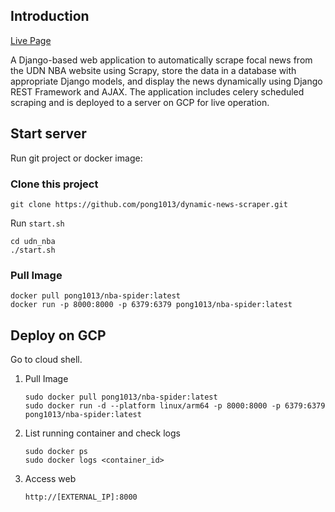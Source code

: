 ## Introduction
[Live Page](https://django-scrapy-nba.onrender.com/)

A Django-based web application to automatically scrape focal news from the UDN NBA website using Scrapy, store the data in a database with appropriate Django models, and display the news dynamically using Django REST Framework and AJAX. The application includes celery scheduled scraping and is deployed to a server on GCP for live operation.

## Start server

Run git project or docker image:
### Clone this project
    
    
    git clone https://github.com/pong1013/dynamic-news-scraper.git

    
Run `start.sh`
    
    cd udn_nba
    ./start.sh
    
    
### Pull Image

    docker pull pong1013/nba-spider:latest
    docker run -p 8000:8000 -p 6379:6379 pong1013/nba-spider:latest

## Deploy on GCP
Go to cloud shell.
1. Pull Image
    ```shell
    sudo docker pull pong1013/nba-spider:latest
    sudo docker run -d --platform linux/arm64 -p 8000:8000 -p 6379:6379 pong1013/nba-spider:latest
    ```
2. List running container and check logs
    ```shell
    sudo docker ps
    sudo docker logs <container_id>
    ```
3. Access web
    ```shell
    http://[EXTERNAL_IP]:8000
    ```

